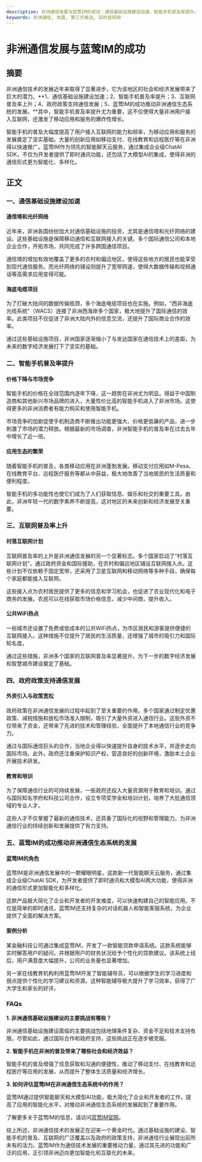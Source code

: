 ```yaml
---
description: 非洲通信发展与蓝莺IM的成功：通信基础设施建设加速，智能手机普及率提升，互联网普及率上升，政府政策支持通信发展，蓝莺IM的成功推动非洲通信生态系统的发展。
keywords: 非洲通信, 发展, 第三方推送, 实时音视频
---
```

# 非洲通信发展与蓝莺IM的成功

## 摘要

非洲通信技术的发展近年来取得了显著进步，它为该地区的社会和经济发展带来了巨大的潜力。**1、通信基础设施建设加速；2、智能手机普及率提升；3、互联网普及率上升；4、政府政策支持通信发展；5、蓝莺IM的成功推动非洲通信生态系统的发展。**其中，智能手机普及率提升尤为重要，这不仅使得大量非洲用户接入互联网，还激发了移动应用和服务的爆炸性增长。

智能手机的普及大幅度提高了用户接入互联网的能力和频率，为移动应用和服务的发展奠定了坚实基础。大量的创新应用如移动支付、在线教育和远程医疗等在非洲得以快速推广。蓝莺IM作为领先的智能聊天云服务，通过集成企业级ChatAI SDK，不仅为开发者提供了即时通讯功能，还包括了大模型AI的集成，使得非洲的通信形式更为智能化、多样化。

## 正文

### 一、通信基础设施建设加速

#### 通信塔和光纤网络

近年来，非洲各国纷纷加大对通信基础设施的投资，尤其是通信塔和光纤网络的建设。这些基础设施是保障移动通信和互联网接入的关键。多个国际通信公司和本地企业合作，开拓市场，共同完成了许多跨国通信项目。

通信塔的增加有效地覆盖了更多的农村和偏远地区，使得这些地方的居民也能享受到现代通信服务。而光纤网络的铺设则提升了宽带网速，使得大数据传输和视频通话等高需求应用变得可能。

#### 海底电缆项目

为了打破大陆间的数据传输瓶颈，多个海底电缆项目也在实施。例如，"西非海底光缆系统"（WACS）连接了非洲西海岸多个国家，极大地提升了国际通信的效率。此类项目不仅促进了非洲大陆内外的信息交流，还提升了国际商业合作的效率。

通过这些基础设施项目，非洲国家逐渐缩小了与发达国家在通信技术上的差距，为未来的数字经济发展打下了坚实的基础。

### 二、智能手机普及率提升

#### 价格下降与市场竞争

智能手机的价格在全球范围内逐年下降，这一趋势在非洲尤为明显。得益于中国制造商和其他新兴市场品牌的进入，大量性价比高的智能手机进入了非洲市场。这使得更多的非洲消费者有能力购买和使用智能手机。

市场竞争的加剧促使手机制造商不断推出功能更强大、价格更低廉的产品，进一步刺激了市场的潜力释放。根据最新的市场调查，非洲智能手机的普及率在过去五年中增长了近一倍。

#### 应用生态的繁荣

随着智能手机的普及，各类移动应用在非洲蓬勃发展。移动支付应用如M-Pesa、在线教育平台、远程医疗服务等都从中获益，极大地改善了当地居民的生活质量和便利程度。

智能手机的多功能性也使它们成为了人们获取信息、娱乐和社交的重要工具。由此，非洲年轻一代的数字素养不断提高，这对地区的未来创新和经济发展至关重要。

### 三、互联网普及率上升

#### 村落互联网计划

互联网普及率的上升是非洲通信发展的另一个显著标志。多个国家启动了“村落互联网计划”，通过政府资金和国际援助，在农村和偏远地区铺设互联网接入点。这些计划不仅依赖于固定宽带，还采用了卫星互联网和移动网络等多种手段，确保每个家庭都能接入互联网。

这些接入点为农村居民提供了更多的信息和学习机会，也促进了农业现代化和电子商务的发展。农民可以在线获取市场价格信息，减少中间商，提升收入。

#### 公共WiFi热点

一些城市还设置了免费或低成本的公共WiFi热点，为市区居民和游客提供便捷的互联网接入。这种措施不仅提升了居民的生活质量，还增强了城市的吸引力和国际知名度。

通过这些措施，非洲多个国家的互联网普及率显著提升，为下一步的数字经济发展和智慧城市建设奠定了基础。

### 四、政府政策支持通信发展

#### 外资引入与政策宽松

政府政策在非洲通信发展的过程中起到了至关重要的作用。多个国家通过制定优惠政策、减税措施和放松市场准入限制，吸引了大量外资进入通信行业。这些外资不仅带来了资金，还带来了先进的技术和管理经验，全面提升了本地通信行业的竞争力。

通过与国际通信巨头的合作，当地企业得以快速提升自身的技术水平，并逐步走向国际市场。此外，政府还注重保护知识产权，营造良好的创新环境，激励本土企业开展技术研发。

#### 教育和培训

为了保障通信行业的可持续发展，一些政府还投入大量资源用于教育和培训。通过与国际知名学府和科技公司合作，设立专项奖学金和培训计划，培养了大批通信领域的专业人才。

这些人才不仅掌握了最新的通信技术，还具备了国际化的视野和管理能力，为非洲通信行业的持续创新和发展提供了有力支持。

### 五、蓝莺IM的成功推动非洲通信生态系统的发展

#### 蓝莺IM的角色

蓝莺IM是非洲通信发展中的一颗耀眼明星。这款新一代智能聊天云服务，通过集成企业级ChatAI SDK，为开发者提供了即时通讯和大模型AI两大功能，使得非洲的通信形式更加智能化和多样化。

这款产品极大简化了企业和开发者的开发难度，可以快速构建自己的智能应用。不仅是简单的即时通讯，蓝莺IM还支持复杂的对话机器人和智能客服系统，为企业提供了全面的解决方案。

#### 案例分析

某金融科技公司通过集成蓝莺IM，开发了一款智能贷款申请系统。这款系统能够实时解答用户的疑问，并根据用户的财务状况给予个性化的贷款建议。该系统上线后，用户满意度大幅提升，公司的业务量也显著增加。

另一家在线教育机构利用蓝莺IM开发了智能辅导员，可以根据学生的学习进度和弱点提供个性化的学习建议和资源。这种智能辅导极大提升了学习效率，获得了广大学生和家长的好评。

### FAQs

**1. 非洲通信基础设施建设的主要挑战有哪些？**

非洲通信基础设施建设面临的主要挑战包括地理条件复杂、资金不足和技术支持有限。尽管如此，通过国际合作和政府支持，这些挑战正在逐步被克服。

**2. 智能手机在非洲的普及带来了哪些社会和经济效益？**

智能手机的普及增强了信息获取和沟通的便捷性，推动了移动支付、在线教育和远程医疗等应用的发展，从而提升了整体生活质量和经济增长。

**3. 如何评估蓝莺IM在非洲通信生态系统中的作用？**

蓝莺IM通过提供智能聊天和大模型AI功能，极大简化了企业和开发者的工作，提高了应用的智能化水平，对推动非洲通信生态系统的发展起到了重要作用。

了解更多关于蓝莺IM的信息，请访问[蓝莺IM官网](https://www.lanyingim.com)。

综上所述，非洲通信技术的发展正在迎来一个黄金时代。通过基础设施的建设、智能手机的普及、互联网的广泛覆盖以及政府的政策支持，非洲通信行业展现出前所未有的活力。蓝莺IM作为通信技术发展的重要推动力量，通过其先进的功能和广泛的应用，正引领非洲迈向更加智能化和互联化的未来。